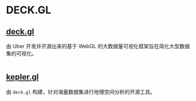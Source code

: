 # DECK.GL
## [deck.gl](https://deck.gl)
由 Uber 开发并开源出来的基于 WebGL 的大数据量可视化框架旨在简化大型数据集的可视化。
<div align="center">
  <img :src="$withBase('/assets/images/deck.gl.png')" />
</div>

## [kepler.gl](https://kepler.gl/)
由 `deck.gl` 构建，针对海量数据集进行地理空间分析的开源工具。
<div align="center">
  <img :src="$withBase('/assets/images/kepler.gl.png')" />
</div>
